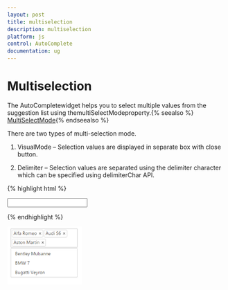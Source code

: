 ```yaml
---
layout: post
title: multiselection
description: multiselection
platform: js
control: AutoComplete
documentation: ug
---
```


# Multiselection 

The AutoCompletewidget helps you to select multiple values from the suggestion list using themultiSelectModeproperty.{% seealso %} [MultiSelectMode](http://help.syncfusion.com/js/api/ejautocomplete){% endseealso %}

There are two types of multi-selection mode.

1. VisualMode – Selection values are displayed in separate box with close button.

2. Delimiter – Selection values are separated using the delimiter character which can be specified using delimiterChar API. 

{% highlight html %}


<input type="text" id="autocomplete" />

<script type="text/javascript">

        /* Local Data */
        var carList = [
                "Audi S6", "Audi S6", "Austin-Healey", "Alfa Romeo", "Aston Martin",
                "BMW 7 ", "Bentley Mulsanne", "Bugatti Veyron",
                "Chevrolet Camaro", "Cadillac ",
                "Duesenberg J ", "Dodge Sprinter",
                "Elantra", "Excavator",
                "Ford Boss 302", "Ferrari 360", "Ford Thunderbird ",
                "GAZ Siber"];

        $('#autocomplete').ejAutocomplete({ dataSource: carList, width: 205, multiSelectMode:ej.MultiSelectMode.VisualMode });

</script>



{% endhighlight %}



![AutoComplete-Multiselection](multiselection_images\multiselection_img1.png)

